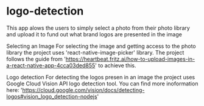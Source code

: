 # logo-detection
This app alows the users to simply select a photo from their photo library and upload it to fund out what brand logos are presented
in the image 

Selecting an Image
For selecting the image and getting access to the photo library the project uses 'react-native-image-picker' library.
The project follows the guide from 'https://heartbeat.fritz.ai/how-to-upload-images-in-a-react-native-app-4cca03ded855' to achieve this.

Logo detection
For detecting the logos presen in an image the project uses Google Cloud Vision API logo detection tool.
You can find more inoformation here: 'https://cloud.google.com/vision/docs/detecting-logos#vision_logo_detection-nodejs'
